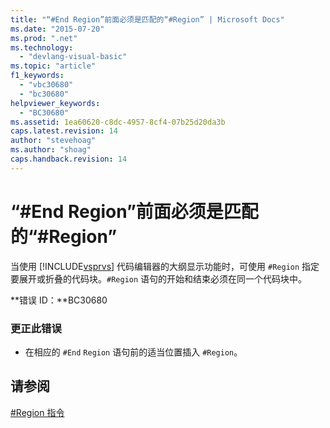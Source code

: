 ```yaml
---
title: "“#End Region”前面必须是匹配的“#Region” | Microsoft Docs"
ms.date: "2015-07-20"
ms.prod: ".net"
ms.technology: 
  - "devlang-visual-basic"
ms.topic: "article"
f1_keywords: 
  - "vbc30680"
  - "bc30680"
helpviewer_keywords: 
  - "BC30680"
ms.assetid: 1ea60620-c8dc-4957-8cf4-07b25d20da3b
caps.latest.revision: 14
author: "stevehoag"
ms.author: "shoag"
caps.handback.revision: 14
---
```

# “#End Region”前面必须是匹配的“#Region”
当使用 [!INCLUDE[vsprvs](../../csharp/includes/vsprvs-md.md)] 代码编辑器的大纲显示功能时，可使用 `#Region` 指定要展开或折叠的代码块。`#Region` 语句的开始和结束必须在同一个代码块中。  
  
 **错误 ID：**BC30680  
  
### 更正此错误  
  
-   在相应的 `#End` `Region` 语句前的适当位置插入 `#Region`。  
  
## 请参阅  
 [\#Region 指令](../../visual-basic/language-reference/directives/region-directive.md)